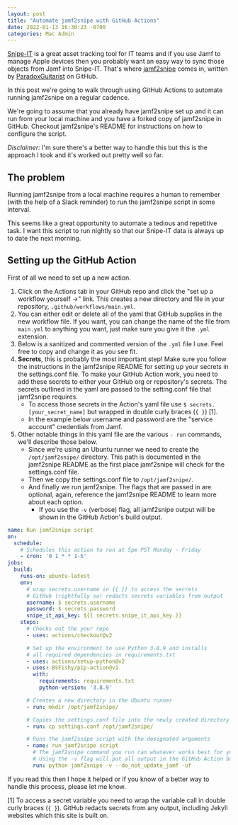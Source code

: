 ```yaml
---
layout: post
title: "Automate jamf2snipe with GitHub Actions"
date: 2022-01-13 16:30:23 -0700
categories: Mac Admin
---
```


[Snipe-IT](https://snipeitapp.com) is a great asset tracking tool for IT teams and if you use Jamf to manage Apple devices then you probably want an easy way to sync those objects from Jamf into Snipe-IT. That's where [jamf2snipe](https://github.com/ParadoxGuitarist/jamf2snipe) comes in, written by [ParadoxGuitarist](https://github.com/ParadoxGuitarist) on GitHub.

In this post we're going to walk through using GitHub Actions to automate running jamf2snipe on a regular cadence.

We're going to assume that you already have jamf2snipe set up and it can run from your local machine and you have a forked copy of jamf2snipe in GitHub. Checkout jamf2snipe's README for instructions on how to configure the script.

_Disclaimer:_ I'm sure there's a better way to handle this but this is the approach I took and it's worked out pretty well so far.

## The problem

Running jamf2snipe from a local machine requires a human to remember (with the help of a Slack reminder) to run the jamf2snipe script in some interval.

This seems like a great opportunity to automate a tedious and repetitive task. I want this script to run nightly so that our Snipe-IT data is always up to date the next morning.

## Setting up the GitHub Action

First of all we need to set up a new action.

1. Click on the Actions tab in your GitHub repo and click the "set up a workflow yourself ->" link. This creates a new directory and file in your repository, `.github/workflows/main.yml`.
2. You can either edit or delete all of the yaml that GitHub supplies in the new workflow file. If you want, you can change the name of the file from `main.yml` to anything you want, just make sure you give it the `.yml` extension.
3. Below is a sanitized and commented version of the `.yml` file I use. Feel free to copy and change it as you see fit.
4. **Secrets**, this is probably the most important step! Make sure you follow the instructions in the jamf2snipe README for setting up your secrets in the settings.conf file. To make your GitHub Action work, you need to add these secrets to either your GitHub org or repository's secrets. The secrets outlined in the yaml are passed to the setting.conf file that jamf2snipe requires.
    - To access those secrets in the Action's yaml file use `$ secrets.[your_secret_name]` but wrapped in double curly braces (`{ }`) [1].
    - In the example below username and password are the "service account" credentials from Jamf.
5. Other notable things in this yaml file are the various `- run` commands, we'll describe those below.
    - Since we're using an Ubuntu runner we need to create the `/opt/jamf2snipe/` directory. This path is documented in the jamf2snipe README as the first place jamf2snipe will check for the settings.conf file.
    - Then we copy the settings.conf file to `/opt/jamf2snipe/`.
    - And finally we run jamf2snipe. The flags that are passed in are optional, again, reference the jamf2snipe README to learn more about each option.
        - If you use the `-v` (verbose) flag, all jamf2snipe output will be shown in the GitHub Action's build output.

```yaml
name: Run jamf2snipe script
on:
  schedule:
    # Schedules this action to run at 5pm PST Monday - Friday
    - cron: '0 1 * * 1-5'
jobs:
  build:
    runs-on: ubuntu-latest
    env:
      # wrap secrets.username in {{ }} to access the secrets
      # GitHub (rightfully so) redacts secrets variables from output
      username: $ secrets.username
      password: $ secrets.password 
      snipe_it_api_key: ${{ secrets.snipe_it_api_key }}
    steps:
      # Checks out the your repo
      - uses: actions/checkout@v2

      # Set up the environment to use Python 3.8.9 and installs
      # all required dependencies in requirements.txt
      - uses: actions/setup-python@v2
      - uses: BSFishy/pip-action@v1
        with:
          requirements: requirements.txt
          python-version: '3.8.9'

      # Creates a new directory in the Ubuntu runner
      - run: mkdir /opt/jamf2snipe/

      # Copies the settings.conf file into the newly created directory
      - run: cp settings.conf /opt/jamf2snipe/

      # Runs the jamf2snipe script with the designated arguments
      - name: run jamf2snipe script
        # The jamf2snipe command you run can whatever works best for your use.
        # Using the -v flag will put all output in the GitHub Action build output.
        run: python jamf2snipe -v --do_not_update_jamf -uf
```

If you read this then I hope it helped or if you know of a better way to handle this process, please let me know.

[1] To access a secret variable you need to wrap the variable call in double curly braces (`{ }`). GitHub redacts secrets from any output, including Jekyll websites which this site is built on. 
